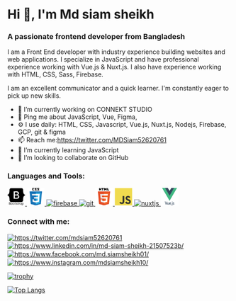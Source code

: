 

<h1>Hi 👋, I'm Md siam sheikh</h1>
<h3>A passionate frontend developer from Bangladesh</h3>

I am a Front End developer with industry experience building websites and web applications. I specialize in JavaScript and have professional experience working with Vue.js & Nuxt.js. I also have experience working with HTML, CSS, Sass, Firebase.


I am an excellent communicator and a quick learner. I'm constantly eager to pick up new skills.




- 🔭 I’m currently working on CONNEKT STUDIO 
- 💬 Ping me about JavaScript, Vue, Figma,
- ⚙️ I use daily: HTML, CSS, Javascript, Vue.js, Nuxt.js, Nodejs, Firebase, GCP, git & figma
- 📫 Reach me:https://twitter.com/MDSiam52620761
- 🌱 I’m currently learning JavaScript 
- 👯 I’m looking to collaborate on GitHub 


<h3 align="left">Languages and Tools:</h3>
<p align="left"> <a href="https://getbootstrap.com" target="_blank" rel="noreferrer"> <img src="https://raw.githubusercontent.com/devicons/devicon/master/icons/bootstrap/bootstrap-plain-wordmark.svg" alt="bootstrap" width="40" height="40"/> </a> <a href="https://www.w3schools.com/css/" target="_blank" rel="noreferrer"> <img src="https://raw.githubusercontent.com/devicons/devicon/master/icons/css3/css3-original-wordmark.svg" alt="css3" width="40" height="40"/> </a> <a href="https://firebase.google.com/" target="_blank" rel="noreferrer"> <img src="https://www.vectorlogo.zone/logos/firebase/firebase-icon.svg" alt="firebase" width="40" height="40"/> </a> <a href="https://git-scm.com/" target="_blank" rel="noreferrer"> <img src="https://www.vectorlogo.zone/logos/git-scm/git-scm-icon.svg" alt="git" width="40" height="40"/> </a> <a href="https://www.w3.org/html/" target="_blank" rel="noreferrer"> <img src="https://raw.githubusercontent.com/devicons/devicon/master/icons/html5/html5-original-wordmark.svg" alt="html5" width="40" height="40"/> </a> <a href="https://developer.mozilla.org/en-US/docs/Web/JavaScript" target="_blank" rel="noreferrer"> <img src="https://raw.githubusercontent.com/devicons/devicon/master/icons/javascript/javascript-original.svg" alt="javascript" width="40" height="40"/> </a> <a href="https://nuxtjs.org/" target="_blank" rel="noreferrer"> <img src="https://www.vectorlogo.zone/logos/nuxtjs/nuxtjs-icon.svg" alt="nuxtjs" width="40" height="40"/> </a> <a href="https://vuejs.org/" target="_blank" rel="noreferrer"> <img src="https://raw.githubusercontent.com/devicons/devicon/master/icons/vuejs/vuejs-original-wordmark.svg" alt="vuejs" width="40" height="40"/> </a> </p>


<h3 align="left">Connect with me:</h3>
<p align="left">
<a href="https://twitter.com/https://twitter.com/mdsiam52620761" target="blank"><img align="center" src="https://raw.githubusercontent.com/rahuldkjain/github-profile-readme-generator/master/src/images/icons/Social/twitter.svg" alt="https://twitter.com/mdsiam52620761" height="30" width="40" /></a>
<a href="https://linkedin.com/in/https://www.linkedin.com/in/md-siam-sheikh-21507523b/" target="blank"><img align="center" src="https://raw.githubusercontent.com/rahuldkjain/github-profile-readme-generator/master/src/images/icons/Social/linked-in-alt.svg" alt="https://www.linkedin.com/in/md-siam-sheikh-21507523b/" height="30" width="40" /></a>
<a href="https://fb.com/https://www.facebook.com/md.siamsheikh01/" target="blank"><img align="center" src="https://raw.githubusercontent.com/rahuldkjain/github-profile-readme-generator/master/src/images/icons/Social/facebook.svg" alt="https://www.facebook.com/md.siamsheikh01/" height="30" width="40" /></a>
<a href="https://instagram.com/https://www.instagram.com/mdsiamsheikh10/" target="blank"><img align="center" src="https://raw.githubusercontent.com/rahuldkjain/github-profile-readme-generator/master/src/images/icons/Social/instagram.svg" alt="https://www.instagram.com/mdsiamsheikh10/" height="30" width="40" /></a>
</p>



[![trophy](https://github-profile-trophy.vercel.app/?username=mdsiamsheikh)](https://github.com/ryo-ma/github-profile-trophy)

[![Top Langs](https://github-readme-stats.vercel.app/api/top-langs/?username=mdsiamsheikh)](https://github.com/anuraghazra/github-readme-stats)
